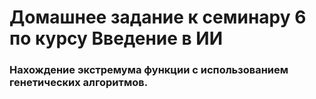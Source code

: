 # Домашнее задание к семинару 6 по курсу Введение в ИИ
### Нахождение экстремума функции с использованием генетических алгоритмов.